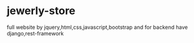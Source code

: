 # jewerly-store
full website by jquery,html,css,javascript,bootstrap  and for backend have django,rest-framework
